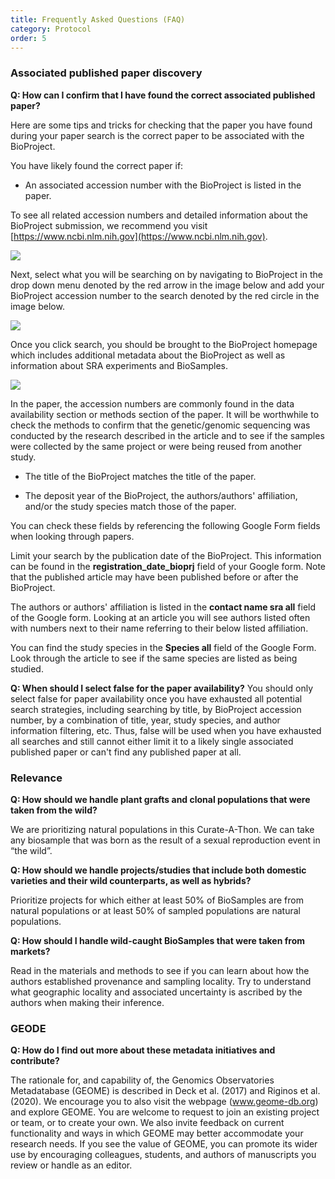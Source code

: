 ```yaml
---
title: Frequently Asked Questions (FAQ)
category: Protocol
order: 5
---
```


### Associated published paper discovery

**Q: How can I confirm that I have found the correct associated published paper?**

Here are some tips and tricks for checking that the paper you have found during your paper search is the correct paper to be associated with the BioProject.

You have likely found the correct paper if:

- An associated accession number with the BioProject is listed in the paper.

To see all related accession numbers and detailed information about the BioProject submission, we recommend you visit [https://www.ncbi.nlm.nih.gov](https://www.ncbi.nlm.nih.gov).

![](https://bdezray.github.io/Geode-Curate-A-Thon/images/NCBIHomepage.png)

Next, select what you will be searching on by navigating to BioProject in the drop down menu denoted by the red arrow in the image below and add your BioProject accession number to the search denoted by the red circle in the image below.

![](https://bdezray.github.io/Geode-Curate-A-Thon/images/NCBISearch.png)

Once you click search, you should be brought to the BioProject homepage which includes additional metadata about the BioProject as well as information about SRA experiments and BioSamples.

![](https://bdezray.github.io/Geode-Curate-A-Thon/images/NCBIBioProject.png)

In the paper, the accession numbers are commonly found in the data availability section or methods section of the paper. It will be worthwhile to check the methods to confirm that the genetic/genomic sequencing was conducted by the research described in the article and to see if the samples were collected by the same project or were being reused from another study.

- The title of the BioProject matches the title of the paper.

- The deposit year of the BioProject, the authors/authors' affiliation, and/or the study species match those of the paper.

You can check these fields by referencing the following Google Form fields when looking through papers.

Limit your search by the publication date of the BioProject. This information can be found in the **registration_date_bioprj** field of your Google form. Note that the published article may have been published before or after the BioProject.

 The authors or authors' affiliation is listed in the **contact name sra all** field of the Google form. Looking at an article you will see authors listed often with numbers next to their name referring to their below listed affiliation.

You can find the study species in the **Species all** field of the Google Form. Look through the article to see if the same species are listed as being studied.

**Q: When should I select false for the paper availability?**
You should only select false for paper availability once you have exhausted all potential search strategies, including searching by title, by BioProject accession number, by a combination of title, year, study species, and author information filtering, etc. Thus, false will be used when you have exhausted all searches and still cannot either limit it to a likely single associated published paper or can't find any published paper at all.



### Relevance

**Q: How should we handle plant grafts and clonal populations that were taken from the wild?**

We are prioritizing natural populations in this Curate-A-Thon. We can take any biosample that was born as the result of a sexual reproduction event in “the wild”.

**Q: How should we handle projects/studies that include both domestic varieties and their wild counterparts, as well as hybrids?**

Prioritize projects for which either at least 50% of BioSamples are from natural populations or at least 50% of sampled populations are natural populations.

**Q: How should I handle wild-caught BioSamples that were taken from markets?**

 Read in the materials and methods to see if you can learn about how the authors established provenance and sampling locality. Try to understand what geographic locality and associated uncertainty is ascribed by the authors when making their inference.

### GEODE

**Q: How do I find out more about these metadata initiatives and contribute?**

The rationale for, and capability of, the Genomics Observatories Metadatabase (GEOME) is described in Deck et al. (2017) and Riginos et al. (2020). We encourage you to also visit the webpage (www.geome-db.org) and explore GEOME. You are welcome to request to join an existing project or team, or to create your own. We also invite feedback on current functionality and ways in which GEOME may better accommodate your research needs. If you see the value of GEOME, you can promote its wider use by encouraging colleagues, students, and authors of manuscripts you review or handle as an editor.
